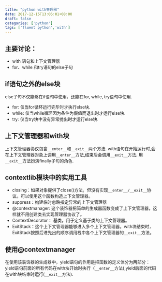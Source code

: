 ```yaml
---
title: "python with管理器"
date: 2017-12-15T13:06:01+08:00
draft: false
categories: ['python']
tags: ['fluent python','with']
---
```


## 主要讨论：

- with 语句和上下文管理器
- for、while 和try语句的else子句

## if语句之外的else块
else子句不仅能够在if语句中使用，还能在for, while, try语句中使用.

- for: 仅当for循环运行完毕时才执行else块.
- while: 仅当while循环因为条件为假值而退出时才运行else块.
- try: 仅当try块中没有异常抛出时才运行else块.

## 上下文管理器和with块

上下文管理器协议包含`__enter__`和`__exit__`两个方法.
with语句在开始运行时,会在上下文管理器对象上调用`__enter__`方法,结束后会调用`__exit__`方法. 用`__exit__`方法扮演finally子句的角色.

## contextlib模块中的实用工具

- closing：如果对象提供了close()方法，但没有实现`__enter__/__exit__`协议。可以使用这个函数构造上下文管理器。
- suppress：构建临时忽略指定异常的上下文管理器
- @contextmanager: 这个装饰器把简单的生成器函数变成了上下文管理器，这样就不用创建类去实现管理器协议了。
- ContextDecorator： 基类，用于定义基于类的上下文管理器。
- ExitStack：这个上下文管理器能够进入多个上下文管理器。with块结束时，ExitStack按照后进先出的顺序调用栈中各个上下文管理器的`__exit__`方法。

## 使用@contextmanager

在使用该装饰器的生成器中，yield语句的作用是把函数的定义体分为两部分： yield语句前面的所有代码在with块开始时执行（`__enter__`方法),yield后面的代码在with块结束时运行(`__exit__`方法).
